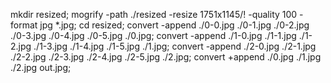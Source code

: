 mkdir resized;
mogrify -path ./resized -resize 1751x1145/! -quality 100 -format jpg *.jpg;
cd resized;
convert -append ./0-0.jpg ./0-1.jpg ./0-2.jpg ./0-3.jpg ./0-4.jpg ./0-5.jpg ./0.jpg;
convert -append ./1-0.jpg ./1-1.jpg ./1-2.jpg ./1-3.jpg ./1-4.jpg ./1-5.jpg ./1.jpg;
convert -append ./2-0.jpg ./2-1.jpg ./2-2.jpg ./2-3.jpg ./2-4.jpg ./2-5.jpg ./2.jpg;
convert +append ./0.jpg ./1.jpg ./2.jpg out.jpg;